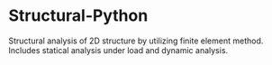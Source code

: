 # Structural-Python
Structural analysis of 2D structure by utilizing finite element method. Includes statical analysis under load and dynamic analysis.
